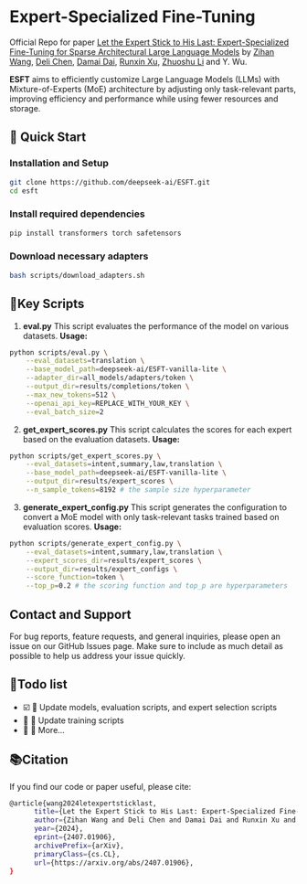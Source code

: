 
# Expert-Specialized Fine-Tuning


Official Repo for paper [Let the Expert Stick to His Last: Expert-Specialized Fine-Tuning for Sparse Architectural Large Language Models](https://arxiv.org/abs/2407.01906) by 
[Zihan Wang](https://zihanwang314.github.io), [Deli Chen](https://victorchen96.github.io/chendeli.io/), [Damai Dai](https://scholar.google.com.hk/citations?user=8b-ysf0NWVoC&hl=zh-CN), [Runxin Xu](https://runxinxu.github.io/aboutme/), 
[Zhuoshu Li](http://www.idi.zju.edu.cn/member/3053.html) and
Y. Wu. 

**ESFT** aims to efficiently customize Large Language Models (LLMs) with Mixture-of-Experts (MoE) architecture by adjusting only task-relevant parts, improving efficiency and performance while using fewer resources and storage. 
 



## 🚀 Quick Start 
### Installation and Setup
```bash
git clone https://github.com/deepseek-ai/ESFT.git
cd esft
```

### Install required dependencies
```bash
pip install transformers torch safetensors
```

### Download necessary adapters
```bash
bash scripts/download_adapters.sh
```



## 🔧Key Scripts
1. **eval.py**
This script evaluates the performance of the model on various datasets. **Usage:**
```bash
python scripts/eval.py \
    --eval_datasets=translation \
    --base_model_path=deepseek-ai/ESFT-vanilla-lite \
    --adapter_dir=all_models/adapters/token \
    --output_dir=results/completions/token \
    --max_new_tokens=512 \
    --openai_api_key=REPLACE_WITH_YOUR_KEY \
    --eval_batch_size=2
```

2. **get_expert_scores.py**
This script calculates the scores for each expert based on the evaluation datasets.
**Usage:**
```bash
python scripts/get_expert_scores.py \
    --eval_datasets=intent,summary,law,translation \
    --base_model_path=deepseek-ai/ESFT-vanilla-lite \
    --output_dir=results/expert_scores \
    --n_sample_tokens=8192 # the sample size hyperparameter
```

3. **generate_expert_config.py**
This script generates the configuration to convert a MoE model with only task-relevant tasks trained based on evaluation scores.
**Usage:**
```bash
python scripts/generate_expert_config.py \
    --eval_datasets=intent,summary,law,translation \
    --expert_scores_dir=results/expert_scores \
    --output_dir=results/expert_configs \
    --score_function=token \
    --top_p=0.2 # the scoring function and top_p are hyperparameters
```


## Contact and Support
For bug reports, feature requests, and general inquiries, please open an issue on our GitHub Issues page. Make sure to include as much detail as possible to help us address your issue quickly.

## 🌟Todo list
- ☑️  📝 Update models, evaluation scripts, and expert selection scripts
- 🔲 🔧 Update training scripts
- 🔲 🚀 More...


## 📚Citation
If you find our code or paper useful, please cite:
```bash
@article{wang2024letexpertsticklast,
      title={Let the Expert Stick to His Last: Expert-Specialized Fine-Tuning for Sparse Architectural Large Language Models}, 
      author={Zihan Wang and Deli Chen and Damai Dai and Runxin Xu and Zhuoshu Li and Y. Wu},
      year={2024},
      eprint={2407.01906},
      archivePrefix={arXiv},
      primaryClass={cs.CL},
      url={https://arxiv.org/abs/2407.01906}, 
}
```
